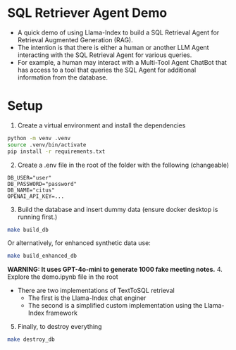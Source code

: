 # SQL Retriever Agent Demo
- A quick demo of using Llama-Index to build a SQL Retrieval Agent for Retrieval Augmented Generation (RAG).
- The intention is that there is either a human or another LLM Agent interacting with the SQL Retrieval Agent for various queries.
- For example, a human may interact with a Multi-Tool Agent ChatBot that has access to a tool that queries the SQL Agent for additional information from the database.

# Setup
1. Create a virtual environment and install the dependencies
```bash
python -m venv .venv
source .venv/bin/activate
pip install -r requirements.txt
```
2. Create a .env file in the root of the folder with the following (changeable)
```.env
DB_USER="user"
DB_PASSWORD="password"
DB_NAME="citus"
OPENAI_API_KEY=...
```
3. Build the database and insert dummy data (ensure docker desktop is running first.)
```bash
make build_db
```
Or alternatively, for enhanced synthetic data use:
```bash
make build_enhanced_db
```
**WARNING: It uses GPT-4o-mini to generate 1000 fake meeting notes.**
4. Explore the demo.ipynb file in the root
- There are two implementations of TextToSQL retrieval
    - The first is the Llama-Index chat enginer
    - The second is a simplified custom implementation using the Llama-Index framework
5. Finally, to destroy everything
```bash
make destroy_db
```